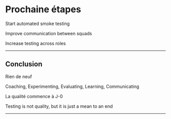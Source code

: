 # Prochaine étapes

Start automated smoke testing

Improve communication between squads

Increase testing across roles

---
## Conclusion

Rien de neuf 

Coaching, Experimenting, Evaluating, Learning, Communicating

La qualité commence à J-0

Testing is not quality, but it is just a mean to an end

---
